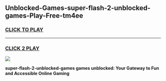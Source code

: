 
## Unblocked-Games-super-flash-2-unblocked-games-Play-Free-tm4ee
<h3>
<a href="https://premium76.site?title=super-flash-2-unblocked-games&ref=23A">CLICK TO PLAY</a></h3>
<hr>

<h3>
<a href="https://premium76.site?title=super-flash-2-unblocked-games&ref=23A">CLICK 2 PLAY</a>
  
</h3>

<a href="https://premium76.site?title=super-flash-2-unblocked-games&ref=23A"><img src="https://clearcache.store/games.png"></a>


**super-flash-2-unblocked-games games unblocked: Your Gateway to Fun and Accessible Online Gaming**
